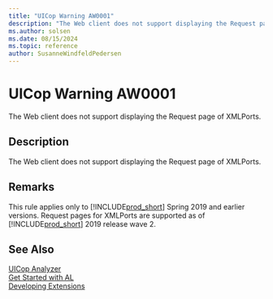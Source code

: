 ```yaml
---
title: "UICop Warning AW0001"
description: "The Web client does not support displaying the Request page of XMLPorts."
ms.author: solsen
ms.date: 08/15/2024
ms.topic: reference
author: SusanneWindfeldPedersen
---
```

[//]: # (START>DO_NOT_EDIT)
[//]: # (IMPORTANT:Do not edit any of the content between here and the END>DO_NOT_EDIT.)
[//]: # (Any modifications should be made in the .xml files in the ModernDev repo.)
# UICop Warning AW0001
The Web client does not support displaying the Request page of XMLPorts.

## Description
The Web client does not support displaying the Request page of XMLPorts.

[//]: # (IMPORTANT: END>DO_NOT_EDIT)
## Remarks

This rule applies only to [!INCLUDE[prod_short](../../includes/prod_short.md)] Spring 2019 and earlier versions. Request pages for XMLPorts are supported as of [!INCLUDE[prod_short](../../includes/prod_short.md)] 2019 release wave 2.

## See Also  
[UICop Analyzer](uicop.md)  
[Get Started with AL](../devenv-get-started.md)  
[Developing Extensions](../devenv-dev-overview.md)  